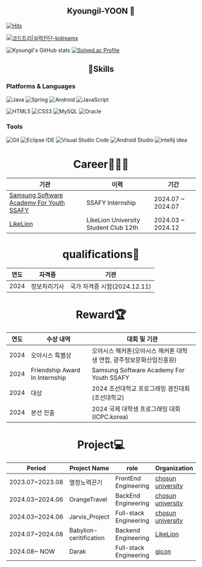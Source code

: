 <h2 align="center"> Kyoungil-YOON 👋</h1>


[![Hits](https://hits.seeyoufarm.com/api/count/incr/badge.svg?url=https%3A%2F%2Fgithub.com%2Fkidreamx&count_bg=%233CDEF1&title_bg=%23555555&icon=&icon_color=%23E7E7E7&title=hits&edge_flat=false)](https://hits.seeyoufarm.com)

[![코드트리|실력진단-kidreamx](https://banner.codetree.ai/v1/banner/kidreamx)](https://www.codetree.ai/profiles/kidreamx)

![Kyoungil's GitHub stats](https://github-readme-stats.vercel.app/api?username=kidreamx&show_icons=true&theme=radical)
[![Solved.ac Profile](http://mazassumnida.wtf/api/v2/generate_badge?boj=dbsruddlf10)](https://solved.ac/dbsruddlf10/)

<h2 align="center">💪Skills</h1>

### Platforms & Languages
![Java](https://img.shields.io/badge/Java-007396.svg?&style=for-the-badge&logo=Java&logoColor=white)
![Spring](https://img.shields.io/badge/Spring-6DB33F.svg?&style=for-the-badge&logo=Spring&logoColor=white)
![Android](https://img.shields.io/badge/Android-3DDC84.svg?&style=for-the-badge&logo=Android&logoColor=white)
![JavaScript](https://img.shields.io/badge/JavaScript-F7DF1E.svg?&style=for-the-badge&logo=JavaScript&logoColor=white)

![HTML5](https://img.shields.io/badge/HTML5-E34F26.svg?&style=for-the-badge&logo=HTML5&logoColor=white)
![CSS3](https://img.shields.io/badge/CSS3-1572B6.svg?&style=for-the-badge&logo=CSS3&logoColor=white)
![MySQL](https://img.shields.io/badge/MySQL-4479A1.svg?&style=for-the-badge&logo=MySQL&logoColor=white)
![Oracle](https://img.shields.io/badge/Oracle-F80000.svg?&style=for-the-badge&logo=Oracle&logoColor=white)

### Tools
![Git](https://img.shields.io/badge/Git-F05032.svg?&style=for-the-badge&logo=Git&logoColor=white)
![Eclipse IDE](https://img.shields.io/badge/Eclipse%20IDE-2C2255.svg?&style=for-the-badge&logo=Eclipse%20IDE&logoColor=white)
![Visual Studio Code](https://img.shields.io/badge/Visual%20Studio%20Code-007ACC.svg?&style=for-the-badge&logo=Visual%20Studio%20Code&logoColor=white)
![Android Studio](https://img.shields.io/badge/Android%20Studio-3DDC84.svg?&style=for-the-badge&logo=Android%20Studio&logoColor=white)
![intellij idea](https://img.shields.io/badge/Intellij%20Idea-000000.svg?&style=for-the-badge&logo=Intellij%20Idea&logoColor=white)

<h1 align="center">Career🧑🏻‍💻</h1>

| 기관  |   이력          | 기간                 |
|------|-----------------------|-----------------------|
| [Samsung Software Academy For Youth SSAFY](https://www.ssafy.com/ksp/jsp/swp/swpMain.jsp) | SSAFY Internship   | 2024.07 ~ 2024.07|
| [LikeLion](https://likelion.net) | LikeLion University Student Club 12th | 2024.03 ~ 2024.12|

<h1 align="center">qualifications🪪</h1>

| 연도  |   자격증           | 기관                 |
|------|-----------------------|-----------------------|
| 2024 | 정보처리기사   | 국가 자격증 시험(2024.12.11)|


<h1 align="center"> Reward🏆 </h1>

| 연도  |   수상 내역              | 대회 및 기관                 |
|------|-----------------------|-----------------------|
| 2024 | 오아시스 특별상           | 오아시스 해커톤(오아시스 해커톤 대학생 연합, 광주정보문화산업진흥원) |
| 2024 | Friendship Award In Internship | Samsung Software Academy For Youth SSAFY |
| 2024 | 대상   |  2024 조선대학교 프로그래밍 경진대회 (조선대학교)|
| 2024 | 본선 진출   |  2024 국제 대학생 프로그래밍 대회 (ICPC.korea)|


<h1 align="center"> Project💻 </h1>

| Period  |   Project Name              |    role                 |          Organization             |
|------|-----------------------|-----------------------|-----------------------|
| 2023.07~2023.08 |     열정노력끈기       | FrontEnd Engineering |  [chosun university](https://www3.chosun.ac.kr/sites/chosun/index.do)   |
| 2024.03~2024.06 |   OrangeTravel      | BackEnd Engineering |  [chosun university](https://www3.chosun.ac.kr/sites/chosun/index.do)  |
| 2024.03~2024.06 |   Jarvis_Project    | Full-stack Engineering | [chosun university](https://www3.chosun.ac.kr/sites/chosun/index.do)  |
| 2024.07~2024.08 |   Babylion-ceritification| Backend Engineering |  [LikeLion](https://likelion.net)       |
| 2024.08~ NOW    |   Darak             | Full-stack Engineering | [gicon](https://www.gicon.or.kr)           |


<!--
**kidreamx/kidreamx** is a ✨ _special_ ✨ repository because its `README.md` (this file) appears on your GitHub profile.

Here are some ideas to get you started:

- 🔭 I’m currently working on ...
- 🌱 I’m currently learning ...
- 👯 I’m looking to collaborate on ...
- 🤔 I’m looking for help with ...
- 💬 Ask me about ...
- 📫 How to reach me: ...
- 😄 Pronouns: ...
- ⚡ Fun fact: ...
-->
